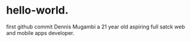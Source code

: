 # hello-world.
first github commit
Dennis Mugambi a 21 year old aspiring full satck web and mobile apps developer.
